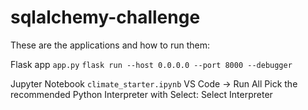 # sqlalchemy-challenge

These are the applications and how to run them:

Flask app
`app.py`
`flask run --host 0.0.0.0 --port 8000 --debugger`

Jupyter Notebook
`climate_starter.ipynb`
VS Code -> Run All
Pick the recommended Python Interpreter with Select: Select Interpreter